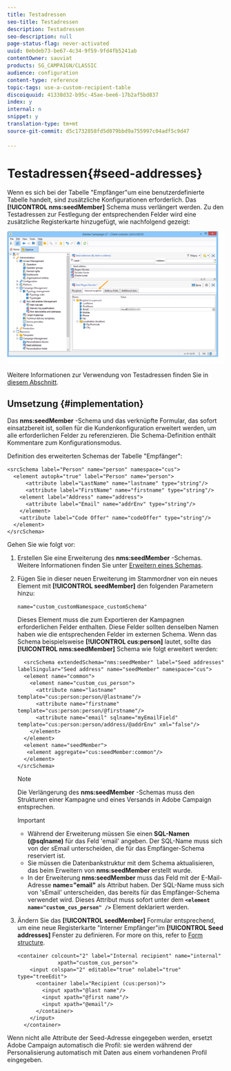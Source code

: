```yaml
---
title: Testadressen
seo-title: Testadressen
description: Testadressen
seo-description: null
page-status-flag: never-activated
uuid: 0ebdeb73-be67-4c34-9f59-9fd4fb5241ab
contentOwner: sauviat
products: SG_CAMPAIGN/CLASSIC
audience: configuration
content-type: reference
topic-tags: use-a-custom-recipient-table
discoiquuid: 41338d32-b95c-45ae-bee6-17b2af5bd837
index: y
internal: n
snippet: y
translation-type: tm+mt
source-git-commit: d5c1732858fd5d079bbd9a755997c04adf5c9d47

---
```



# Testadressen{#seed-addresses}

Wenn es sich bei der Tabelle &quot;Empfänger&quot;um eine benutzerdefinierte Tabelle handelt, sind zusätzliche Konfigurationen erforderlich. Das **[!UICONTROL nms:seedMember]** Schema muss verlängert werden. Zu den Testadressen zur Festlegung der entsprechenden Felder wird eine zusätzliche Registerkarte hinzugefügt, wie nachfolgend gezeigt:

![](assets/s_ncs_user_seedlist_new_tab.png)

Weitere Informationen zur Verwendung von Testadressen finden Sie in [diesem Abschnitt](../../delivery/using/about-seed-addresses.md).

## Umsetzung {#implementation}

Das **nms:seedMember** -Schema und das verknüpfte Formular, das sofort einsatzbereit ist, sollen für die Kundenkonfiguration erweitert werden, um alle erforderlichen Felder zu referenzieren. Die Schema-Definition enthält Kommentare zum Konfigurationsmodus.

Definition des erweiterten Schemas der Tabelle &quot;Empfänger&quot;:

```
<srcSchema label="Person" name="person" namespace="cus">
  <element autopk="true" label="Person" name="person">
      <attribute label="LastName" name="lastname" type="string"/>
      <attribute label="FirstName" name="firstname" type="string"/>
    <element label="Address" name="address">
      <attribute label="Email" name="addrEnv" type="string"/>
    </element>
    <attribute label="Code Offer" name="codeOffer" type="string"/>
  </element>
</srcSchema>
```

Gehen Sie wie folgt vor:

1. Erstellen Sie eine Erweiterung des **nms:seedMember** -Schemas. Weitere Informationen finden Sie unter [Erweitern eines Schemas](../../configuration/using/extending-a-schema.md).
1. Fügen Sie in dieser neuen Erweiterung im Stammordner von ein neues Element mit **[!UICONTROL seedMember]** den folgenden Parametern hinzu:

   ```
   name="custom_customNamespace_customSchema"
   ```

   Dieses Element muss die zum Exportieren der Kampagnen erforderlichen Felder enthalten. Diese Felder sollten denselben Namen haben wie die entsprechenden Felder im externen Schema. Wenn das Schema beispielsweise **[!UICONTROL cus:person]** lautet, sollte das **[!UICONTROL nms:seedMember]** Schema wie folgt erweitert werden:

   ```
     <srcSchema extendedSchema="nms:seedMember" label="Seed addresses" labelSingular="Seed address" name="seedMember" namespace="cus">
     <element name="common">
       <element name="custom_cus_person">
         <attribute name="lastname" template="cus:person:person/@lastname"/>
         <attribute name="firstname" template="cus:person:person/@firstname"/>
         <attribute name="email" sqlname="myEmailField" template="cus:person:person/address/@addrEnv" xml="false"/>
       </element>
     </element>
     <element name="seedMember">
      <element aggregate="cus:seedMember:common"/>
     </element>
   </srcSchema>
   ```

   >[!NOTE]
   >
   >Die Verlängerung des **nms:seedMember** -Schemas muss den Strukturen einer Kampagne und eines Versands in Adobe Campaign entsprechen.

   >[!IMPORTANT]
   >
   >
   >    
   >    
   >    * Während der Erweiterung müssen Sie einen **SQL-Namen (@sqlname)** für das Feld &#39;email&#39; angeben. Der SQL-Name muss sich von der sEmail unterscheiden, die für das Empfänger-Schema reserviert ist.
   >    * Sie müssen die Datenbankstruktur mit dem Schema aktualisieren, das beim Erweitern von **nms:seedMember** erstellt wurde.
   >    * In der Erweiterung **nms:seedMember** muss das Feld mit der E-Mail-Adresse **name=&quot;email&quot;** als Attribut haben. Der SQL-Name muss sich von &#39;sEmail&#39; unterscheiden, das bereits für das Empfänger-Schema verwendet wird. Dieses Attribut muss sofort unter dem **`<element name="custom_cus_person" />`** Element deklariert werden.


1. Ändern Sie das **[!UICONTROL seedMember]** Formular entsprechend, um eine neue Registerkarte &quot;Interner Empfänger&quot;im **[!UICONTROL Seed addresses]** Fenster zu definieren. For more on this, refer to [Form structure](../../configuration/using/form-structure.md).

   ```
   <container colcount="2" label="Internal recipient" name="internal"
                xpath="custom_cus_person">
       <input colspan="2" editable="true" nolabel="true" type="treeEdit">
         <container label="Recipient (cus:person)">
           <input xpath="@last name"/>
           <input xpath="@first name"/>
           <input xpath="@email"/>
         </container>
       </input>
     </container>
   ```

Wenn nicht alle Attribute der Seed-Adresse eingegeben werden, ersetzt Adobe Campaign automatisch die Profil: sie werden während der Personalisierung automatisch mit Daten aus einem vorhandenen Profil eingegeben.
